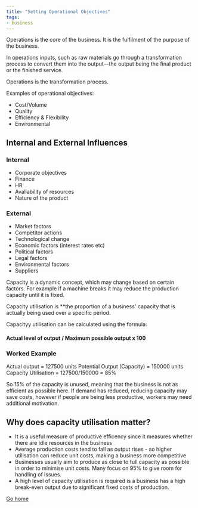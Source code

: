 ```yaml
---
title: "Setting Operational Objectives"
tags:
- business
---
```


Operations is the core of the business. It is the fulfilment of the purpose of the business.

In operations inputs, such as raw materials go through a transformation process to convert them into the output—the output being the final product or the finished service.

Operations is the transformation process.

Examples of operational objectives:

- Cost/Volume
- Quality
- Efficiency & Flexibility
- Environmental

## Internal and External Influences

### Internal
- Corporate objectives
- Finance 
- HR
- Avaliability of resources
- Nature of the product

### External
- Market factors
- Competitor actions
- Technological change
- Economic factors (interest rates etc)
- Political factors
- Legal factors
- Environmental factors
- Suppliers

Capacity is a dynamic concept, which may change based on certain factors. For example if a machine breaks it may reduce the production capacity until it is fixed.


Capacity utilisation is **the proportion of a business' capacity that is actually being used over a specific period.

Capacityy utilisation can be calculated using the formula:

#### Actual level of output / Maximum possible output x 100

### Worked Example

Actual output = 127500 units
Potential Output (Capacity) = 150000 units
Capacity Utilisation = 127500/150000 = 85%

So 15% of the capacity is unused, meaning that the business is not as efficient as possible here. If demand has reduced, reducing capacity may save costs, however if people are being less productive, workers may need additional motivation.

## Why does capacity utilisation matter?

- It is a useful measure of productive efficency since it measures whether there are idle resources in the business
- Average production costs tend to fall as output rises - so higher utilisation can reduce unit costs, making a business more competitive
- Businesses usually aim to produce as close to full capacity as possible in order to minimise unit costs. Many focus on 95% to give room for handling of issues.
- A high level of capacity utilisation is required is a business has a high break-even output due to significant fixed costs of production.


[Go home](/)
